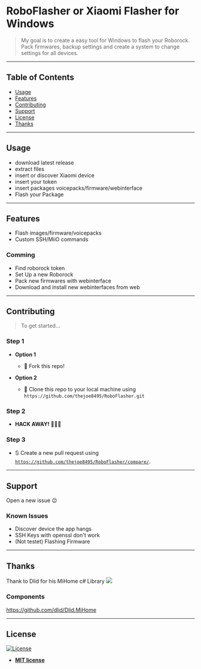 ﻿


# RoboFlasher or Xiaomi Flasher for Windows

> My goal is to create a easy tool for Windows to flash your Roborock. Pack firmwares, backup settings and create a system to change settings for all devices.

---

## Table of Contents

- [Usage](#usage)
- [Features](#features)
- [Contributing](#contributing)
- [Support](#support)
- [License](#license)
- [Thanks](#thanks)


---

## Usage

* download latest release
* extract files
* insert or discover Xiaomi device
* insert your token
* insert packages voicepacks/firmware/webinterface
* Flash your Package


---

## Features

- Flash images/firmware/voicepacks
- Custom SSH/MiiO commands

### Comming

- Find roborock token
- Set Up a new Roborock
- Pack new firmwares with webinterface
- Download and install new webinterfaces from web 

---

## Contributing

> To get started...

### Step 1

- **Option 1**
    - 🍴 Fork this repo!

- **Option 2**
    - 👯 Clone this repo to your local machine using `https://github.com/thejoe8495/RoboFlasher.git`

### Step 2

- **HACK AWAY!** 🔨🔨🔨

### Step 3

- 🔃 Create a new pull request using <a href="https://github.com/thejoe8495/RoboFlasher/compare/" target="_blank">`https://github.com/thejoe8495/RoboFlasher/compare/`</a>.

---

## Support

Open a new issue 😉

### Known Issues

- Discover device the app hangs
- SSH Keys with openssl don't work
- (Not testet) Flashing Firmware

---

## Thanks

Thank to Dlid for his MiHome c# Library 
 [![](https://avatars0.githubusercontent.com/u/4271305?s=460&v=4)](https://github.com/dlid/Dlid.MiHome)
 
### Components
https://github.com/dlid/Dlid.MiHome

---

## License

[![License](http://img.shields.io/:license-mit-blue.svg?style=flat-square)](http://badges.mit-license.org)

- **[MIT license](http://opensource.org/licenses/mit-license.php)**